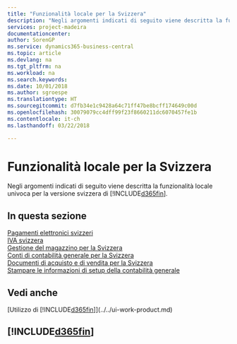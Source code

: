 ```yaml
---
title: "Funzionalità locale per la Svizzera"
description: "Negli argomenti indicati di seguito viene descritta la funzionalità locale nella versione svizzera di Business Central."
services: project-madeira
documentationcenter: 
author: SorenGP
ms.service: dynamics365-business-central
ms.topic: article
ms.devlang: na
ms.tgt_pltfrm: na
ms.workload: na
ms.search.keywords: 
ms.date: 10/01/2018
ms.author: sgroespe
ms.translationtype: HT
ms.sourcegitcommit: d7fb34e1c9428a64c71ff47be8bcff174649c00d
ms.openlocfilehash: 30079079cc4dff99f23f8660211dc6070457fe1b
ms.contentlocale: it-ch
ms.lasthandoff: 03/22/2018

---
```

# <a name="switzerland-local-functionality"></a>Funzionalità locale per la Svizzera
Negli argomenti indicati di seguito viene descritta la funzionalità locale univoca per la versione svizzera di [!INCLUDE[d365fin](../../includes/d365fin_md.md)].  

## <a name="in-this-section"></a>In questa sezione  
  [Pagamenti elettronici svizzeri](swiss-electronic-payments.md)  
  [IVA svizzera](swiss-value-added-tax.md)  
  [Gestione del magazzino per la Svizzera](swiss-inventory-management.md)  
  [Conti di contabilità generale per la Svizzera](swiss-general-ledger-accounts.md)  
  [Documenti di acquisto e di vendita per la Svizzera](swiss-purchase-documents-and-sales-documents.md)  
  [Stampare le informazioni di setup della contabilità generale](how-to-print-general-ledger-setup-information.md)

## <a name="see-also"></a>Vedi anche
[Utilizzo di [!INCLUDE[d365fin](../../includes/d365fin_md.md)]](../../ui-work-product.md)

## [!INCLUDE[d365fin](../../includes/free_trial_md.md)]  
 

